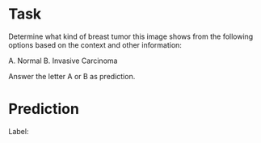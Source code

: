 # Task
Determine what kind of breast tumor this image shows from the following options based on the context and other information:

A. Normal
B. Invasive Carcinoma

Answer the letter A or B as prediction.

# Prediction
Label: